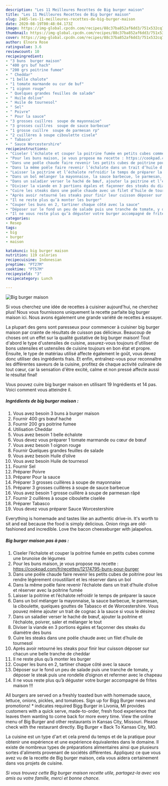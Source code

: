 ```yaml
---
description: "Les 11 Meilleures Recettes de Big burger maison"
title: "Les 11 Meilleures Recettes de Big burger maison"
slug: 2485-les-11-meilleures-recettes-de-big-burger-maison
date: 2020-08-19T00:48:04.173Z
image: https://img-global.cpcdn.com/recipes/88c37ba852af6dd3/751x532cq70/big-burger-maison-photo-principale-de-la-recette.jpg
thumbnail: https://img-global.cpcdn.com/recipes/88c37ba852af6dd3/751x532cq70/big-burger-maison-photo-principale-de-la-recette.jpg
cover: https://img-global.cpcdn.com/recipes/88c37ba852af6dd3/751x532cq70/big-burger-maison-photo-principale-de-la-recette.jpg
author: Elnora Rose
ratingvalue: 3.6
reviewcount: 10
recipeingredient:
- "3 buns  burger maison"
- "400 grs buf hach"
- "200 grs poitrine fumee"
- " Cheddar"
- "1 belle chalote"
- "1 tomate marmande ou cur de buf"
- "1 oignon rouge"
- " Quelques grandes feuilles de salade"
- " Huile dolive"
- " Huile de tournesol"
- " Sel"
- " Poivre"
- " Pour la sauce"
- "3 grosses cuillres  soupe de mayonnaise"
- "3 grosses cuillres  soupe de sauce barbecue"
- "1 grosse cuillre  soupe de parmesan rp"
- "2 cuillères à soupe ciboulette cisele"
- " Tabasco"
- " Sauce Worcestershire"
recipeinstructions:
- "Ciseler l’échalote et couper la poitrine fumée en petits cubes comme une brunoise de légumes"
- "Pour les buns maison, je vous propose ma recette : https://cookpad.com/fr/recettes/12174795-buns-pour-burger"
- "Dans une poêle chaude faire revenir les petits cubes de poitrine pour les rendre légèrement croustillant et les réserver dans un bol"
- "Dans la même poêle faire revenir l’échalote dans un trait d’huile d’olive et réserver avec la poitrine fumée"
- "Laisser la poitrine et l’échalote refroidir le temps de préparer la sauce"
- "Dans un bol mélanger la mayonnaise, la sauce barbecue, le parmesan, la ciboulette, quelques gouttes de Tabasco et de Worcestershire. Vous pouvez même ajouter un trait de cognac à la sauce si vous le désirez"
- "Dans un saladier verser le haché de bœuf, ajouter la poitrine et l’échalote, poivrer, saler et mélanger le tout"
- "Diviser la viande en 3 portions égales et façonner des steaks du diamètre des buns"
- "Cuire les steaks dans une poêle chaude avec un filet d’huile de tournesol"
- "Après avoir retourné les steaks pour finir leur cuisson déposer sur chacun une belle tranche de cheddar"
- "Il ne reste plus qu’à monter les burger"
- "Couper les buns en 2, tartiner chaque côté avec la sauce"
- "Déposer sur le fond un peu de salade puis une tranche de tomate, y déposer le steak puis une rondelle d’oignon et refermer avec le chapeau"
- "Il ne vous reste plus qu’à déguster votre burger accompagné de frites maison !!!"
categories:
- Resep
tags:
- big
- burger
- maison

katakunci: big burger maison 
nutrition: 119 calories
recipecuisine: Indonesian
preptime: "PT27M"
cooktime: "PT57M"
recipeyield: "3"
recipecategory: Lunch

---
```



![Big burger maison](https://img-global.cpcdn.com/recipes/88c37ba852af6dd3/751x532cq70/big-burger-maison-photo-principale-de-la-recette.jpg)

Si vous cherchez une idée de recettes à cuisiner aujourd'hui, ne cherchez plus! Nous vous fournissons uniquement la recette parfaite big burger maison ici. Nous avons également une grande variété de recettes à essayer.

La plupart des gens sont paresseux pour commencer à cuisiner big burger maison par crainte de résultats de cuisson pas délicieux. Beaucoup de choses ont un effet sur la qualité gustative de big burger maison! Tout d'abord le type d'ustensiles de cuisine, assurez-vous toujours d'utiliser de bons ustensiles et ustensiles de cuisine toujours en bon état et propre. Ensuite, le type de matériau utilisé affecte également le goût, vous devez donc utiliser des ingrédients frais. Et enfin, entraînez-vous pour reconnaître les différentes saveurs de la cuisine, profitez de chaque activité culinaire de tout cœur, car la sensation d'être excité, calme et non pressé affecte aussi le résultat final!

<!--inarticleads1-->

Vous pouvez cuire big burger maison en utilisant 19 Ingrédients et 14 pas. Voici comment vous atteindre il.

##### Ingrédients de big burger maison :

1. Vous avez besoin 3 buns à burger maison
1. Fournir 400 grs bœuf haché
1. Fournir 200 grs poitrine fumee
1. Utilisation  Cheddar
1. Vous avez besoin 1 belle échalote
1. Vous devez vous préparer 1 tomate marmande ou cœur de bœuf
1. Vous avez besoin 1 oignon rouge
1. Fournir  Quelques grandes feuilles de salade
1. Vous avez besoin  Huile d’olive
1. Vous avez besoin  Huile de tournesol
1. Fournir  Sel
1. Préparer  Poivre
1. Préparer  Pour la sauce
1. Préparer 3 grosses cuillères à soupe de mayonnaise
1. Préparer 3 grosses cuillères à soupe de sauce barbecue
1. Vous avez besoin 1 grosse cuillère à soupe de parmesan râpé
1. Fournir 2 cuillères à soupe ciboulette ciselée
1. Préparer  Tabasco
1. Vous devez vous préparer  Sauce Worcestershire


Everything is homemade and tastes like an authentic drive-in. It&#39;s worth to sit and eat because the food is simply delicious. Onion rings are old-fashioned and incredible. Love the bacon cheeseburger with jalapeños. 

<!--inarticleads2-->

##### Big burger maison pas à pas :

1. Ciseler l’échalote et couper la poitrine fumée en petits cubes comme une brunoise de légumes
1. Pour les buns maison, je vous propose ma recette : https://cookpad.com/fr/recettes/12174795-buns-pour-burger
1. Dans une poêle chaude faire revenir les petits cubes de poitrine pour les rendre légèrement croustillant et les réserver dans un bol
1. Dans la même poêle faire revenir l’échalote dans un trait d’huile d’olive et réserver avec la poitrine fumée
1. Laisser la poitrine et l’échalote refroidir le temps de préparer la sauce
1. Dans un bol mélanger la mayonnaise, la sauce barbecue, le parmesan, la ciboulette, quelques gouttes de Tabasco et de Worcestershire. Vous pouvez même ajouter un trait de cognac à la sauce si vous le désirez
1. Dans un saladier verser le haché de bœuf, ajouter la poitrine et l’échalote, poivrer, saler et mélanger le tout
1. Diviser la viande en 3 portions égales et façonner des steaks du diamètre des buns
1. Cuire les steaks dans une poêle chaude avec un filet d’huile de tournesol
1. Après avoir retourné les steaks pour finir leur cuisson déposer sur chacun une belle tranche de cheddar
1. Il ne reste plus qu’à monter les burger
1. Couper les buns en 2, tartiner chaque côté avec la sauce
1. Déposer sur le fond un peu de salade puis une tranche de tomate, y déposer le steak puis une rondelle d’oignon et refermer avec le chapeau
1. Il ne vous reste plus qu’à déguster votre burger accompagné de frites maison !!!


All burgers are served on a freshly toasted bun with homemade sauce, lettuce, onions, pickles, and tomatoes. Sign up for Bigg Burger news and promotions! * indicates required Bigg Burger in Livonia, MI provides customers with a quick serve, made-to-order, fresh food experience that leaves them wanting to come back for more every time. View the online menu of Big Burger and other restaurants in Kansas City, Missouri. Please check with the restaurant directly. Big Burger « Back To Kansas City, MO. 

<!--inarticleads1-->

<p>
La cuisine est un type d'art et cela prend du temps et de la pratique pour obtenir une expérience et une expérience équivalentes dans le domaine. Il existe de nombreux types de préparations alimentaires ainsi que plusieurs sortes d'aliments provenant de sociétés différentes. Appliquez ce que vous avez vu de la recette de Big burger maison, cela vous aidera certainement dans vos projets de cuisine.
</p>

<p>
<i>Si vous trouvez cette Big burger maison recette utile, partagez-la avec vos amis ou votre famille, merci et bonne chance.</i>
</p>
